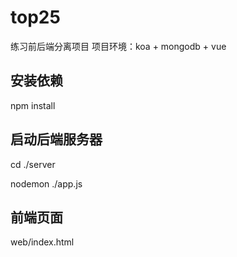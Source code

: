 # top25
练习前后端分离项目
项目环境：koa + mongodb + vue

## 安装依赖
npm install

## 启动后端服务器
cd ./server

nodemon ./app.js

## 前端页面
web/index.html